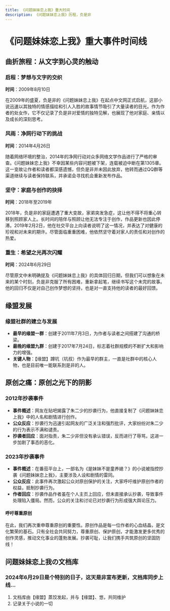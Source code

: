 ```yaml
---
title: 《问题妹妹恋上我》重大时间
description: 《问题妹妹恋上我》历程，负是非
---
```

# 《问题妹妹恋上我》重大事件时间线

## 曲折旅程：从文字到心灵的触动

### 启程：梦想与文字的交织

**时间**：2009年8月10日

在2009年的盛夏，负是非的《问题妹妹恋上我》在起点中文网正式启航，这部小说迅速以其独特的情感描绘和引人入胜的故事情节吸引了大量读者的目光。作为作者的处女作，它不仅记录了负是非对爱情的独特见解，也展现了他对家庭、亲情以及成长的深刻思考。

### 风雨：净网行动下的挑战

**时间**：2014年4月26日

随着网络环境的整治，2014年的净网行动对众多网络文学作品进行了严格的审查。《问题妹妹恋上我》不幸因某些内容问题被下架，连载被迫中断在第1305章。这一变故让作者和读者都深感遗憾，但负是非并未因此放弃，他转而通过QQ群等渠道继续与读者保持联系，并承诺会寻找机会重新发布作品。

### 坚守：家庭与创作的抉择

**时间**：2018年至2019年

2018年，负是非的家庭遭遇了重大变故，家弟突发急症，这让他不得不将重心转移到照顾家人上。长时间的陪伴与照顾让他无法专注于创作，作品更新也因此停滞。2019年2月2日，他在社交平台上向读者说明了这一情况，并表达了对健康的珍视和对未来的期许。尽管面临重重困难，他依然坚守着对家人的责任和对创作的热爱。

### 重生：希望之光再次闪耀

**时间**：2024年6月29日

尽管原文中未明确提及《问题妹妹恋上我》的具体回归日期，但我们可以想象在未来的某个时刻，负是非克服了所有困难，重新拿起笔，继续书写这个未完的故事。他的回归不仅是对自己创作梦想的坚持，也是对一直支持他的读者的最好回馈。

## 缘盟发展

### 缘盟社群的建立与发展

- **最早的缘盟一群**：创建于2011年7月3日，为作者与读者之间搭建了沟通的桥梁。
- **最晚的缘盟九群**：创建于2017年7月24日，标志着社群规模的不断扩大和影响力的增强。
- **关键人物**：【缘盟】蹲坑（坑叔）作为最早的群主，一直是社群中的核心人物，也是目前唯一能联系到是非的人。

## 原创之痛：原创之光下的阴影

### 2012年抄袭事件

- **事件概述**：网友在贴吧揭露了朱二少的抄袭行为，他直接复制了《问题妹妹恋上我》中的人名和剧情进行创作。
- **公众反应**：抄袭行为迅速引起网友的广泛关注和强烈批评，大家纷纷对朱二少的行为表示不满和谴责。
- **抄袭者回应**：面对指责，朱二少非但没有承认错误，反而进行了辱骂，这进一步加剧了事态的恶化。

### 2023年抄袭事件

- **事件概述**：在番茄平台上，一部名为《是妹妹不是童养媳？》的小说被指控抄袭《问题妹妹恋上我》，主要涉及人设和剧情的雷同。
- **公众反应**：此事件再次激起公众对原创保护的关注，大家呼吁维护原创作者的权益，抵制抄袭行为。
- **作者回应**：抄袭作品作者虽在个人主页上回应，但未直接承认抄袭，导致事件处理陷入僵局。然而，公众的关注和讨论已对抄袭行为形成强大舆论压力。

#### 呼吁尊重原创

在此，我们再次重申尊重原创的重要性。原创作品是每一位作者的心血结晶，是文化繁荣的基石。只有全社会共同努力，尊重原创、保护原创，才能激发更多优秀的创作灵感，推动文化事业的蓬勃发展。抄袭可耻，让我们携手共筑原创的坚固防线！

## 问题妹妹恋上我の文档库
### 2024年6月29日是个特别的日子，这天是非宣布更新，文档库同步上线...
1. 文档库由【缘盟】蒸饺发起，并与【缘盟】、悠，共同维护
2. 记录关于小说的一切
